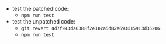 - test the patched code:
  - `npm run test`
- test the unpatched code:
  - `git revert 4d7f943da6388f2e18ca5d82a693015913d35206`
  - `npm run test`

